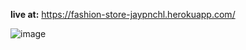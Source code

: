 **live at:** https://fashion-store-jaypnchl.herokuapp.com/


![image](https://user-images.githubusercontent.com/59575687/176601967-e2f17236-a263-424f-a164-8e402d5e1df8.png)
